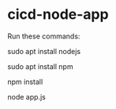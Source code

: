 # cicd-node-app

Run these commands:

sudo apt install nodejs

sudo apt install npm

npm install

node app.js
